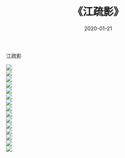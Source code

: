 ﻿---
layout: post
title:  《江疏影》
date:   2020-01-21
img: http://img.660000.xyz/Sharelink/壁纸/明星魅力/华人明星/江疏影/000.jpg
categories: [美女, 清纯, 唯美]
---

江疏影

 ![](http://img.660000.xyz/Sharelink/壁纸/明星魅力/华人明星/江疏影/001.jpg) <br>![](http://img.660000.xyz/Sharelink/壁纸/明星魅力/华人明星/江疏影/002.jpg) <br>![](http://img.660000.xyz/Sharelink/壁纸/明星魅力/华人明星/江疏影/003.jpg) <br>![](http://img.660000.xyz/Sharelink/壁纸/明星魅力/华人明星/江疏影/004.jpg) <br>![](http://img.660000.xyz/Sharelink/壁纸/明星魅力/华人明星/江疏影/005.jpg) <br>![](http://img.660000.xyz/Sharelink/壁纸/明星魅力/华人明星/江疏影/006.jpg) <br>![](http://img.660000.xyz/Sharelink/壁纸/明星魅力/华人明星/江疏影/007.jpg) <br>![](http://img.660000.xyz/Sharelink/壁纸/明星魅力/华人明星/江疏影/008.jpg) <br>![](http://img.660000.xyz/Sharelink/壁纸/明星魅力/华人明星/江疏影/009.jpg) <br>![](http://img.660000.xyz/Sharelink/壁纸/明星魅力/华人明星/江疏影/010.jpg) <br>![](http://img.660000.xyz/Sharelink/壁纸/明星魅力/华人明星/江疏影/011.jpg) <br>![](http://img.660000.xyz/Sharelink/壁纸/明星魅力/华人明星/江疏影/012.jpg) <br>![](http://img.660000.xyz/Sharelink/壁纸/明星魅力/华人明星/江疏影/013.jpg) <br>![](http://img.660000.xyz/Sharelink/壁纸/明星魅力/华人明星/江疏影/014.jpg) <br>![](http://img.660000.xyz/Sharelink/壁纸/明星魅力/华人明星/江疏影/015.jpg) <br>